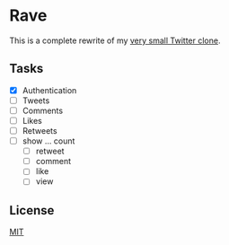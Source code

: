 # Rave

This is a complete rewrite of my [very small Twitter clone](https://github.com/theblckbird/twitter-clone).

## Tasks

-   [x] Authentication
-   [ ] Tweets
-   [ ] Comments
-   [ ] Likes
-   [ ] Retweets
-   [ ] show ... count
    -   [ ] retweet
    -   [ ] comment
    -   [ ] like
    -   [ ] view

## License

[MIT](/LICENSE)
